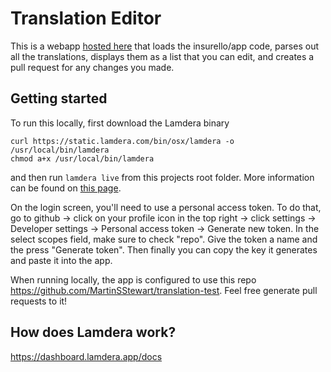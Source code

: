 # Translation Editor

This is a webapp [hosted here](https://translations-editor.lamdera.app) that loads the insurello/app code, parses out all the translations, displays them as a list that you can edit, and creates a pull request for any changes you made.

## Getting started

To run this locally, first download the Lamdera binary
```
curl https://static.lamdera.com/bin/osx/lamdera -o /usr/local/bin/lamdera
chmod a+x /usr/local/bin/lamdera
```
and then run `lamdera live` from this projects root folder. More information can be found on [this page](https://dashboard.lamdera.app/docs/download).

On the login screen, you'll need to use a personal access token.
To do that, go to github -> click on your profile icon in the top right -> click settings -> Developer settings -> Personal access token -> Generate new token. In the select scopes field, make sure to check "repo".
Give the token a name and the press "Generate token".
Then finally you can copy the key it generates and paste it into the app.

When running locally, the app is configured to use this repo https://github.com/MartinSStewart/translation-test. Feel free generate pull requests to it!

## How does Lamdera work?

https://dashboard.lamdera.app/docs
